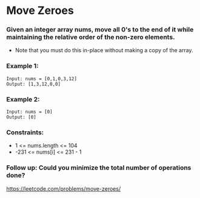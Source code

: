 # Move Zeroes

### Given an integer array nums, move all 0's to the end of it while maintaining the relative order of the non-zero elements.

- Note that you must do this in-place without making a copy of the array.

 

### Example 1:
```
Input: nums = [0,1,0,3,12]
Output: [1,3,12,0,0]
```


### Example 2:
```
Input: nums = [0]
Output: [0]
```

### Constraints:

- 1 <= nums.length <= 104
- -231 <= nums[i] <= 231 - 1
 

### Follow up: Could you minimize the total number of operations done?

https://leetcode.com/problems/move-zeroes/
